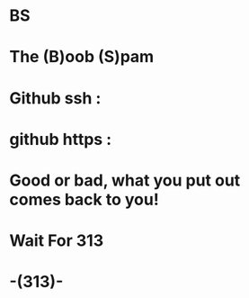 # BS
# The (B)oob (S)pam
# Github ssh : 
# github https : 
# Good or bad, what you put out comes back to you!
# Wait For 313
# -(313)-

